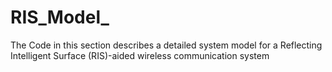 # RIS_Model_
The Code in this section describes a detailed system model for a Reflecting Intelligent Surface (RIS)-aided wireless communication system
